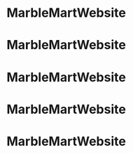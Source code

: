 # MarbleMartWebsite
# MarbleMartWebsite
# MarbleMartWebsite
# MarbleMartWebsite
# MarbleMartWebsite
